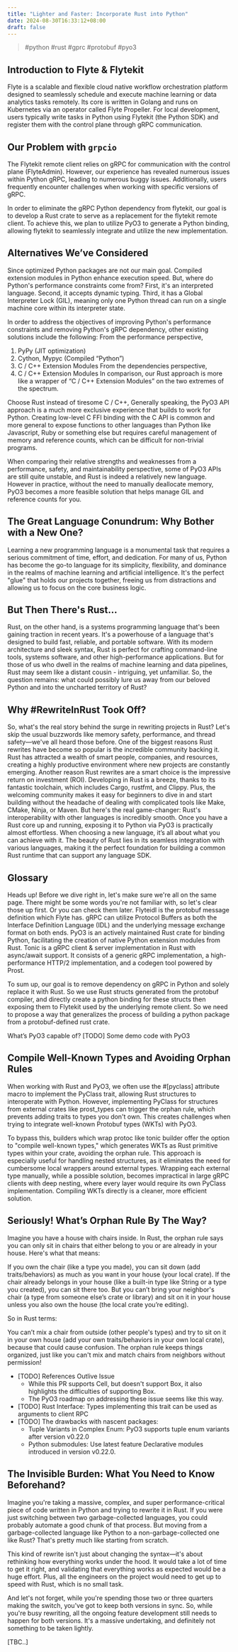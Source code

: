 ```yaml
---
title: "Lighter and Faster: Incorporate Rust into Python"
date: 2024-08-30T16:33:12+08:00
draft: false
---
```


> #python  #rust  #gprc  #protobuf  #pyo3

## Introduction to Flyte & Flytekit

Flyte is a scalable and flexible cloud native workflow orchestration platform designed to seamlessly schedule and execute machine learning or data analytics tasks remotely. Its core is written in Golang and runs on Kubernetes via an operator called Flyte Propeller. For local development, users typically write tasks in Python using Flytekit (the Python SDK) and register them with the control plane through gRPC communication.

## Our Problem with `grpcio`


The Flytekit remote client relies on gRPC for communication with the control plane (FlyteAdmin). However, our experience has revealed numerous issues within Python gRPC, leading to numerous buggy issues. Additionally, users frequently encounter challenges when working with specific versions of gRPC.

In order to eliminate the gRPC Python dependency from flytekit, our goal is to develop a Rust crate to serve as a replacement for the flytekit remote client. To achieve this, we plan to utilize PyO3 to generate a Python binding, allowing flytekit to seamlessly integrate and utilize the new implementation.


## Alternatives We’ve Considered

Since optimized Python packages are not our main goal. Compiled extension modules in Python enhance execution speed. But, where do Python's performance constraints come from? First, it's an interpreted language. Second, it accepts dynamic typing. Third, it has a Global Interpreter Lock (GIL), meaning only one Python thread can run on a single machine core within its interpreter state.

In order to address the objectives of improving Python's performance constraints and removing Python's gRPC dependency, other existing solutions include the following:
From the performance perspective,
1. PyPy (JIT optimization)
2. Cython, Mypyc (Compiled “Python”)
3. C / C++ Extension Modules
From the dependencies perspective,
1. C / C++ Extension Modules
In comparison, our Rust approach is more like a wrapper of “C / C++ Extension Modules” on the two extremes of the spectrum.

Choose Rust instead of tiresome C / C++, Generally speaking, the PyO3 API approach is a much more exclusive experience that builds to work for Python. Creating low-level C FFI binding with the C API is common and more general to expose functions to other languages than Python like Javascript, Ruby or something else but requires careful management of memory and reference counts, which can be difficult for non-trivial programs.

When comparing their relative strengths and weaknesses from a performance, safety, and maintainability perspective, some of PyO3 APIs are still quite unstable, and Rust is indeed a relatively new language. However in practice, without the need to manually deallocate memory, PyO3 becomes a more feasible solution that helps manage GIL and reference counts for you.


## The Great Language Conundrum: Why Bother with a New One?

Learning a new programming language is a monumental task that requires a serious commitment of time, effort, and dedication. For many of us, Python has become the go-to language for its simplicity, flexibility, and dominance in the realms of machine learning and artificial intelligence. It's the perfect "glue" that holds our projects together, freeing us from distractions and allowing us to focus on the core business logic.


## But Then There's Rust...

Rust, on the other hand, is a systems programming language that's been gaining traction in recent years. It's a powerhouse of a language that's designed to build fast, reliable, and portable software. With its modern architecture and sleek syntax, Rust is perfect for crafting command-line tools, systems software, and other high-performance applications. But for those of us who dwell in the realms of machine learning and data pipelines, Rust may seem like a distant cousin - intriguing, yet unfamiliar. So, the question remains: what could possibly lure us away from our beloved Python and into the uncharted territory of Rust?


## Why #RewriteInRust Took Off?

So, what's the real story behind the surge in rewriting projects in Rust? Let's skip the usual buzzwords like memory safety, performance, and thread safety—we've all heard those before. One of the biggest reasons Rust rewrites have become so popular is the incredible community backing it. Rust has attracted a wealth of smart people, companies, and resources, creating a highly productive environment where new projects are constantly emerging.
Another reason Rust rewrites are a smart choice is the impressive return on investment (ROI). Developing in Rust is a breeze, thanks to its fantastic toolchain, which includes Cargo, rustfmt, and Clippy. Plus, the welcoming community makes it easy for beginners to dive in and start building without the headache of dealing with complicated tools like Make, CMake, Ninja, or Maven.
But here's the real game-changer: Rust's interoperability with other languages is incredibly smooth. Once you have a Rust core up and running, exposing it to Python via PyO3 is practically almost effortless. When choosing a new language, it’s all about what you can achieve with it. The beauty of Rust lies in its seamless integration with various languages, making it the perfect foundation for building a common Rust runtime that can support any language SDK.


## Glossary

Heads up! Before we dive right in, let's make sure we're all on the same page. There might be some words you're not familiar with, so let's clear those up first. Or you can check them later.
Flyteidl is the protobuf message definition which Flyte has.
gRPC can utilize Protocol Buffers as both the Interface Definition Language (IDL) and the underlying message exchange format on both ends.
PyO3 is an actively maintained Rust crate for binding Python, facilitating the creation of native Python extension modules from Rust.
Tonic is a gRPC client & server implementation in Rust with async/await support. It consists of a generic gRPC implementation, a high-performance HTTP/2 implementation, and a codegen tool powered by Prost.

To sum up, our goal is to remove dependency on gRPC in Python and solely replace it with Rust. So we use Rust structs generated from the protobuf compiler, and directly create a python binding for these structs then exposing them to Flytekit used by the underlying remote client. So we need to propose a way that generalizes the process of building a python package from a protobuf-defined rust crate.


What’s PyO3 capable of?
[TODO] Some demo code with PyO3

## Compile Well-Known Types and Avoiding Orphan Rules

When working with Rust and PyO3, we often use the #[pyclass] attribute macro to implement the PyClass trait, allowing Rust structures to interoperate with Python. However, implementing PyClass for structures from external crates like prost_types can trigger the orphan rule, which prevents adding traits to types you don't own. This creates challenges when trying to integrate well-known Protobuf types (WKTs) with PyO3.

To bypass this, builders which wrap protoc like tonic builder offer the option to "compile well-known types," which generates WKTs as Rust primitive types within your crate, avoiding the orphan rule. This approach is especially useful for handling nested structures, as it eliminates the need for cumbersome local wrappers around external types. Wrapping each external type manually, while a possible solution, becomes impractical in large gRPC clients with deep nesting, where every layer would require its own PyClass implementation. Compiling WKTs directly is a cleaner, more efficient solution.


## Seriously! What’s Orphan Rule By The Way?

Imagine you have a house with chairs inside. In Rust, the orphan rule says you can only sit in chairs that either belong to you or are already in your house. Here's what that means:

If you own the chair (like a type you made), you can sit down (add traits/behaviors) as much as you want in your house (your local crate).
If the chair already belongs in your house (like a built-in type like String or a type you created), you can sit there too.
But you can’t bring your neighbor's chair (a type from someone else’s crate or library) and sit on it in your house unless you also own the house (the local crate you’re editing).

So in Rust terms:

You can’t mix a chair from outside (other people's types) and try to sit on it in your own house (add your own traits/behaviors in your own local crate), because that could cause confusion.
The orphan rule keeps things organized, just like you can't mix and match chairs from neighbors without permission!

- [TODO] References Outlive Issue
    - While this PR supports Cell<T>, but doesn't support Box<T>, it also highlights the difficulties of supporting Box<T>.
    - The PyO3 roadmap on addressing these issue seems like this way.
- [TODO] Rust Interface: Types implementing this trait can be used as arguments to client RPC
- [TODO] The drawbacks with nascent packages: 
    - Tuple Variants in Complex Enum: PyO3 supports tuple enum variants after version v0.22.0
    - Python submodules: Use latest feature Declarative modules introduced in version v0.22.0.

## The Invisible Burden: What You Need to Know Beforehand?

Imagine you're taking a massive, complex, and super performance-critical piece of code written in Python and trying to rewrite it in Rust. If you were just switching between two garbage-collected languages, you could probably automate a good chunk of that process. But moving from a garbage-collected language like Python to a non-garbage-collected one like Rust? That's pretty much like starting from scratch.

This kind of rewrite isn't just about changing the syntax—it's about rethinking how everything works under the hood. It would take a lot of time to get it right, and validating that everything works as expected would be a huge effort. Plus, all the engineers on the project would need to get up to speed with Rust, which is no small task.

And let's not forget, while you're spending those two or three quarters making the switch, you've got to keep both versions in sync. So, while you're busy rewriting, all the ongoing feature development still needs to happen for both versions. It's a massive undertaking, and definitely not something to be taken lightly.


[TBC..]